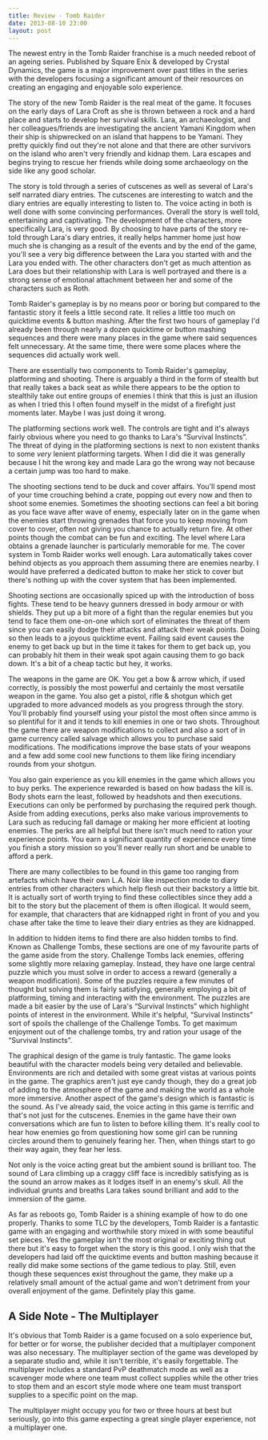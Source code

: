 ```yaml
---
title: Review - Tomb Raider
date: 2013-08-10 23:00
layout: post
---
```


The newest entry in the Tomb Raider franchise is a much needed reboot of an ageing series. Published by Square Enix & developed by Crystal Dynamics, the game is a major improvement over past titles in the series with the developers focusing a significant amount of their resources on creating an engaging and enjoyable solo experience. 

The story of the new Tomb Raider is the real meat of the game. It focuses on the early days of Lara Croft as she is thrown between a rock and a hard place and starts to develop her survival skills. Lara, an archaeologist, and her colleagues/friends are investigating the ancient Yamani Kingdom when their ship is shipwrecked on an island that happens to be Yamani. They pretty quickly find out they're not alone and that there are other survivors on the island who aren't very friendly and kidnap them. Lara escapes and begins trying to rescue her friends while doing some archaeology on the side like any good scholar.

The story is told through a series of cutscenes as well as several of Lara's self narrated diary entries. The cutscenes are interesting to watch and the diary entries are equally interesting to listen to. The voice acting in both is well done with some convincing performances. Overall the story is well told, entertaining and captivating. The development of the characters, more specifically Lara, is very good. By choosing to have parts of the story re-told through Lara's diary entries, it really helps hammer home just how much she is changing as a result of the events and by the end of the game, you'll see a very big difference between the Lara you started with and the Lara you ended with. The other characters don't get as much attention as Lara does but their relationship with Lara is well portrayed and there is a strong sense of emotional attachment between her and some of the characters such as Roth.

Tomb Raider's gameplay is by no means poor or boring but compared to the fantastic story it feels a little second rate. It relies a little too much on quicktime events & button mashing. After the first two hours of gameplay I'd already been through nearly a dozen quicktime or button mashing sequences and there were many places in the game where said sequences felt unnecessary. At the same time, there were some places where the sequences did actually work well.

There are essentially two components to Tomb Raider's gameplay, platforming and shooting. There is arguably a third in the form of stealth but that really takes a back seat as while there appears to be the option to stealthily take out entire groups of enemies I think that this is just an illusion as when I tried this I often found myself in the midst of a firefight just moments later. Maybe I was just doing it wrong.

The platforming sections work well. The controls are tight and it's always fairly obvious where you need to go thanks to Lara's “Survival Instincts”. The threat of dying in the platforming sections is next to non existent thanks to some _very_ lenient platforming targets. When I did die it was generally because I hit the wrong key and made Lara go the wrong way not because a certain jump was too hard to make.

The shooting sections tend to be duck and cover affairs. You'll spend most of your time crouching behind a crate, popping out every now and then to shoot some enemies. Sometimes the shooting sections can feel a bit boring as you face wave after wave of enemy, especially later on in the game when the enemies start throwing grenades that force you to keep moving from cover to cover, often not giving you chance to actually return fire. At other points though the combat can be fun and exciting. The level where Lara obtains a grenade launcher is particularly memorable for me. The cover system in Tomb Raider works well enough. Lara automatically takes cover behind objects as you approach them assuming there are enemies nearby. I would have preferred a dedicated button to make her stick to cover but there's nothing up with the cover system that has been implemented.

Shooting sections are occasionally spiced up with the introduction of boss fights. These tend to be heavy gunners dressed in body armour or with shields. They put up a bit more of a fight than the regular enemies but you tend to face them one-on-one which sort of eliminates the threat of them since you can easily dodge their attacks and attack their weak points. Doing so then leads to a joyous quicktime event. Failing said event causes the enemy to get back up but in the time it takes for them to get back up, you can probably hit them in their weak spot again causing them to go back down. It's a bit of a cheap tactic but hey, it works.

The weapons in the game are OK. You get a bow & arrow which, if used correctly, is possibly the most powerful and certainly the most versatile weapon in the game. You also get a pistol, rifle & shotgun which get upgraded to more advanced models as you progress through the story. You'll probably find yourself using your pistol the most often since ammo is so plentiful for it and it tends to kill enemies in one or two shots. Throughout the game there are weapon modifications to collect and also a sort of in game currency called salvage which allows you to purchase said modifications. The modifications improve the base stats of your weapons and a few add some cool new functions to them like firing incendiary rounds from your shotgun.

You also gain experience as you kill enemies in the game which allows you to buy perks. The experience rewarded is based on how badass the kill is. Body shots earn the least, followed by headshots and then executions. Executions can only be performed by purchasing the required perk though. Aside from adding executions, perks also make various improvements to Lara such as reducing fall damage or making her more efficient at looting enemies. The perks are all helpful but there isn't much need to ration your experience points. You earn a significant quantity of experience every time you finish a story mission so you'll never really run short and be unable to afford a perk.

There are many collectibles to be found in this game too ranging from artefacts which have their own L.A. Noir like inspection mode to diary entries from other characters which help flesh out their backstory a little bit. It is actually sort of worth trying to find these collectibles since they add a bit to the story but the placement of them is often illogical. It would seem, for example, that characters that are kidnapped right in front of you and you chase after take the time to leave their diary entries as they are kidnapped.

In addition to hidden items to find there are also hidden tombs to find. Known as Challenge Tombs, these sections are one of my favourite parts of the game aside from the story. Challenge Tombs lack enemies, offering some slightly more relaxing gameplay. Instead, they have one large central puzzle which you must solve in order to access a reward (generally a weapon modification). Some of the puzzles require a few minutes of thought but solving them is fairly satisfying, generally employing a bit of platforming, timing and interacting with the environment. The puzzles are made a bit easier by the use of Lara's “Survival Instincts” which highlight points of interest in the environment. While it's helpful, “Survival Instincts” sort of spoils the challenge of the Challenge Tombs. To get maximum enjoyment out of the challenge tombs, try and ration your usage of the “Survival Instincts”. 

The graphical design of the game is truly fantastic. The game looks beautiful with the character models being very detailed and believable. Environments are rich and detailed with some great vistas at various points in the game. The graphics aren't just eye candy though, they do a great job of adding to the atmosphere of the game and making the world as a whole more immersive. Another aspect of the game's design which is fantastic is the sound. As I've already said, the voice acting in this game is terrific and that's not just for the cutscenes. Enemies in the game have their own conversations which are fun to listen to before killing them. It's really cool to hear how enemies go from questioning how some girl can be running circles around them to genuinely fearing her. Then, when things start to go their way again, they fear her less. 

Not only is the voice acting great but the ambient sound is brilliant too. The sound of Lara climbing up a craggy cliff face is incredibly satisfying as is the sound an arrow makes as it lodges itself in an enemy's skull. All the individual grunts and breaths Lara takes sound brilliant and add to the immersion of the game.

As far as reboots go, Tomb Raider is a shining example of how to do one properly. Thanks to some TLC by the developers, Tomb Raider is a fantastic game with an engaging and worthwhile story mixed in with some beautiful set pieces. Yes the gameplay isn't the most original or exciting thing out there but it's easy to forget when the story is this good. I only wish that the developers had laid off the quicktime events and button mashing because it really did make some sections of the game tedious to play. Still, even though these sequences exist throughout the game, they make up a relatively small amount of the actual game and won't detriment from your overall enjoyment of the game. Definitely play this game.

## A Side Note - The Multiplayer

It's obvious that Tomb Raider is a game focused on a solo experience but, for better or for worse, the publisher decided that a multiplayer component was also necessary. The multiplayer section of the game was developed by a separate studio and, while it isn't terrible, it's easily forgettable. The multiplayer includes a standard PvP deathmatch mode as well as a scavenger mode where one team must collect supplies while the other tries to stop them and an escort style mode where one team must transport supplies to a specific point on the map. 

The multiplayer might occupy you for two or three hours at best but seriously, go into this game expecting a great single player experience, not a multiplayer one.